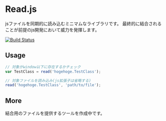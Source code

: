 # Read.js
jsファイルを同期的に読み込むミニマムなライブラリです。
最終的に結合されることが前提のjs開発において威力を発揮します。


[![Build Status](https://travis-ci.org/AtsushiM/Read.js.png?branch=master)](https://travis-ci.org/AtsushiM/Read.js)


## Usage
```javascript
// 対象がwindow以下に存在するかチェック
var TestClass = read('hogehoge.TestClass');

// 対象ファイルを読み込み(js拡張子は省略する)
read('hogehoge.TestClass', 'path/to/file');

```

## More
結合用のファイルを提供するツールを作成中です。
